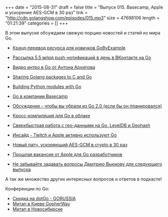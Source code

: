 +++
date = "2015-08-31"
draft = false
title = "Выпуск 015. Basecamp, Apple и ускорение AES-GCM в 30 раз"
link = "http://cdn.golangshow.com/episodes/015.mp3"
size = 47698106
length = "01:21:39"
categories = []
+++

В этом выпуске обсуждаем свежую порцию новостей и статей из мира Go.

* [Крауд-перевод ресурса для новичков GoByExample](https://github.com/pavlik/gobyexample)
* [Рассылка 5.5 млрд push-нотификаций в день в ВКонтакте на Go](http://habrahabr.ru/post/265731/)
* [Видео интро в Go от Антона Архипова](https://www.youtube.com/watch?v=cGXorQkw3JE)
* [Sharing Golang packages to C and Go](http://blog.ralch.com/tutorial/golang-sharing-libraries/)
* [Building Python modules with Go](https://blog.filippo.io/building-python-modules-with-go-1-5/)
* [Go в компании Basecamp](https://signalvnoise.com/posts/3897-go-at-basecamp)
* [Обсуждение - чтобы вы убрали из Go 2.0 (если бы он планировался)](https://www.reddit.com/r/golang/comments/3ipjw5/for_go_20_what_would_you_take_out/)
* [Кросс-компиляция для Go в облаке](https://github.com/jpillora/cloud-gox?v2)
* [Сверхбыстрая работа с гео-данными на Go, LevelDB и Geohash](http://blog.nobugware.com/post/2015/leveldb_geohash_golang/)
* [Инсайд - Twitch и Apple активно используют Go](https://twitter.com/M0sth8/status/637305000444710913)
* [Новый патч, ускоряющий AES-GCM в crypto в 30 раз](https://go-review.googlesource.com/#/c/10484/)
* [Прошлая вакансия от Apple для Go разработчиков](http://www.golangprojects.com/golang-go-job-in-Senior-CDN-DevOps-Software-Engineer-Santa-Clara-Valley-Apple.html)


* [Не забывайте задавать вопросы Дмитрию Вьюкову для следующего выпуска](http://golangshow.com/post/2015/09-03-before-015/)

А так же множество других интересных вопросов и ответов в подкасте!

Конференции по Go:

* [Скидка на dotGo - GORUSSIA](https://dotgo2015.eventbrite.com/?discount=GORUSSIA)
* [Митап в Киеве GopherWay](http://gopherway.com)
* [Митап в Новосибирске](http://golang-nsk.party/)


